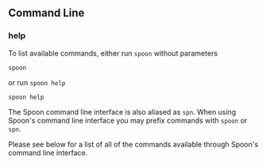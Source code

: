 ## Command Line

### help

To list available commands, either run `spoon` without parameters

	spoon

or run `spoon help`

	spoon help

The Spoon command line interface is also aliased as `spn`. When using Spoon's command line interface you may prefix commands with `spoon` or `spn`. 

Please see below for a list of all of the commands available through Spoon's command line interface.  